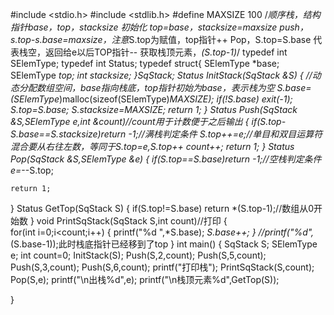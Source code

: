 #include <stdio.h> 
#include <stdlib.h>
#define MAXSIZE 100
/*顺序栈，结构指针base，top，stacksize
初始化 top=base，stacksize=maxsize
push，s.top-s.base=maxsize，注意*S.top为赋值，top指针++
Pop，S.top=S.base 代表栈空，返回给e以后TOP指针--
获取栈顶元素，*(S.top-1)*/
typedef int SElemType;
typedef int Status;
typedef struct{
	SElemType *base;
	SElemType *top;
	int stacksize;
}SqStack;
Status InitStack(SqStack &S)
{	//动态分配数组空间，base指向栈底，top指针初始为base，表示栈为空 
	S.base=(SElemType*)malloc(sizeof(SElemType)*MAXSIZE);
	if(!S.base) exit(-1);
	S.top=S.base;
	S.stacksize=MAXSIZE;
	return 1; 
} 
Status Push(SqStack &S,SElemType e,int &count)//count用于计数便于之后输出 
{
	if(S.top-S.base==S.stacksize)return -1;//满栈判定条件 
	*S.top++=e;//单目和双目运算符混合要从右往左数，等同于*S.top=e,S.top++
	count++;
	return 1;
}
Status Pop(SqStack &S,SElemType &e)
{
	if(S.top==S.base)return -1;//空栈判定条件 
	e=*--S.top;
	

	return 1;
}
Status GetTop(SqStack S)
{
	if(S.top!=S.base)
		return *(S.top-1);//数组从0开始数 
}
void PrintSqStack(SqStack S,int count)//打印
{	
	for(int i=0;i<count;i++)
	{
		printf("%d ",*S.base);
		*S.base++;
	}
		//printf("%d",*(S.base-1));此时栈底指针已经移到了top 
 } 
int main()
{
	SqStack S;
	SElemType e;
	int count=0;
	InitStack(S);
	Push(S,2,count);
	Push(S,5,count);
	Push(S,3,count);
	Push(S,6,count);
	printf("打印栈");
	PrintSqStack(S,count);
	Pop(S,e);
	printf("\n出栈%d",e);
	printf("\n栈顶元素%d",GetTop(S));
	
}